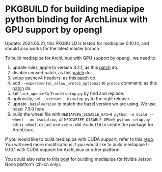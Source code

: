 # PKGBUILD for building mediapipe python binding for ArchLinux with GPU support by opengl

Update: 2024.05.21, this PKGBUILD is tested for mediapipe 0.10.14, and should also works for the latest master branch.

To build mediapipe for ArchLinux with GPU support by opengl, we need to:

1. update rules_apple to version 3.2.1, as this [patch](./0001-update-rules_apple.patch) do.
2. disable unused patch, as this [patch](./0002-delete-unused-com_google_protobuf_fixes.diff.patch) do.
3. setup opencv4 headers. as this [patch](./0004-use-opencv4-headers.patch) do.
4. add `--experimental_allow_proto3_optional` to `protoc` command, as this [patch](0005-add-arg-experimental_allow_proto3_optional-to-protoc.patch) do.
5. set `link_opencv` to `True` in `setup.py` by find and replace.
6. optionally, set `__version__` in `setup.py` to the right release.
7. update `.bazelversion` to match the bazel version we are using. We use bazel 7.0.0 here.
8. build the wheel file with `MEDIAPIPE_DISABLE_GPU=0 python -m build --wheel --no-isolation`, or `MEDIAPIPE_DISABLE_GPU=0 python setup.py bdist_wheel`, or just use `extra-x86_64-build` to create the package for ArchLinux.

If you would like to build mediapipe with CUDA support, refer to this [repo](https://github.com/pydehon/mediapipe). You will need more modifications if you would like to build mediapipe != 0.10.1 with CUDA support for ArchLinux or other platform.

You could also refer to this [post](https://blog.csdn.net/qq_56548850/article/details/123981579) for building mediapipe for Nvidia Jetson Nano platform (zh-cn only).
